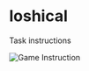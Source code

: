 # loshical

Task instructions

![Game Instruction](https://github.com/shadyaziza/loshical/blob/146c315bd13c9b5be75d2c70023af89b853b45e7/assets/howto.png?raw=true)
